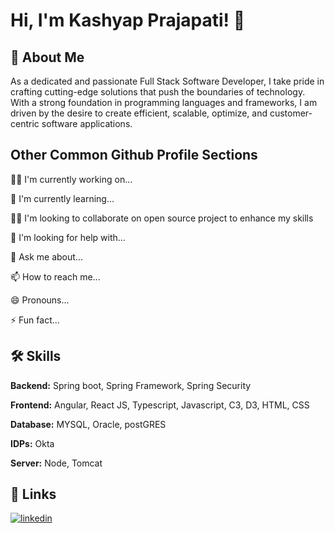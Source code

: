 
# Hi, I'm Kashyap Prajapati! 👋


## 🚀 About Me
As a dedicated and passionate Full Stack Software Developer, I take pride in crafting cutting-edge solutions that push the boundaries of technology. With a strong foundation in programming languages and frameworks, I am driven by the desire to create efficient, scalable, optimize, and customer-centric software applications.

## Other Common Github Profile Sections
👩‍💻 I'm currently working on...

🧠 I'm currently learning...

👯‍♀️ I'm looking to collaborate on open source project to enhance my skills

🤔 I'm looking for help with...

💬 Ask me about...

📫 How to reach me...

😄 Pronouns...

⚡️ Fun fact...


## 🛠 Skills
**Backend:** Spring boot, Spring Framework, Spring Security

**Frontend:** Angular, React JS, Typescript, Javascript, C3, D3, HTML, CSS    

**Database:** MYSQL, Oracle, postGRES

**IDPs:** Okta

**Server:** Node, Tomcat


## 🔗 Links

[![linkedin](https://img.shields.io/badge/linkedin-0A66C2?style=for-the-badge&logo=linkedin&logoColor=white)](https://www.linkedin.com/)



